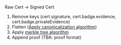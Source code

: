 Raw Cert -> Signed Cert

1. Remove keys (cert.signature, cert.badge.evidence, cert.badge.privateEvidence)
2. Flatten ([Apply canonicalization algorithm]('./CertCanonicalization.md'))
3. Apply [merkle tree algorithm]('./MerkleTreeGeneration.md')
4. Append proof (TBA: proof format)